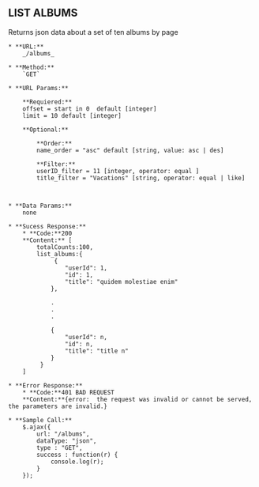 
**LIST ALBUMS**
----

Returns json data about a set of ten albums by page


	* **URL:**	
		_/albums_

	* **Method:**
		`GET`

	* **URL Params:**

		**Requiered:**
		offset = start in 0  default [integer]
		limit = 10 default [integer]

		**Optional:**

			**Order:**
			name_order = "asc" default [string, value: asc | des]
		
			**Filter:**
			userID_filter = 11 [integer, operator: equal ]
			title_filter = "Vacations" [string, operator: equal | like]

		

	* **Data Params:**
		none

	* **Sucess Response:**
		* **Code:**200
		**Content:** [
		  	totalCounts:100,
		  	list_albums:{
				 {
				    "userId": 1,
				    "id": 1,
				    "title": "quidem molestiae enim"
			  	},	
			  	
			  	.
			  	.
			  	.
			  	
			  	{
				    "userId": n,
				    "id": n,
				    "title": "title n"
			  	}	
		 	 }
		]

	* **Error Response:**
		* **Code:**401 BAD REQUEST 
		**Content:**{error:  the request was invalid or cannot be served, the parameters are invalid.}

	* **Sample Call:**
		$.ajax({
		    url: "/albums",
		    dataType: "json",
		    type : "GET",
		    success : function(r) {
		     	console.log(r);
		    }
	  	});


		
